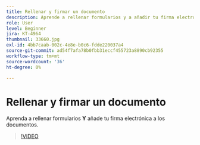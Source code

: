```yaml
---
title: Rellenar y firmar un documento
description: Aprende a rellenar formularios y a añadir tu firma electrónica a los documentos
role: User
level: Beginner
jira: KT-4964
thumbnail: 33660.jpg
exl-id: 4bb7caab-002c-4e8e-b0c6-fdde220037a4
source-git-commit: ad54f7afa78b0fbb31eccf455723a8890cb92355
workflow-type: tm+mt
source-wordcount: '36'
ht-degree: 0%

---
```


# Rellenar y firmar un documento

Aprenda a rellenar formularios **Y** añade tu firma electrónica a los documentos.

>[!VIDEO](https://video.tv.adobe.com/v/33660?quality=12&learn=on&hidetitle=true)

